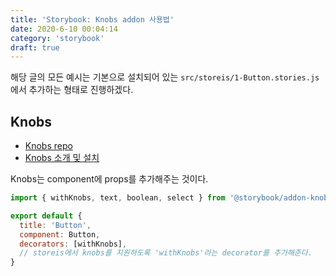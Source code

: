 ```yaml
---
title: 'Storybook: Knobs addon 사용법'
date: 2020-6-10 00:04:14
category: 'storybook'
draft: true
---
```


해당 글의 모든 예시는 기본으로 설치되어 있는 `src/storeis/1-Button.stories.js`에서 추가하는 형태로 진행하겠다.

## Knobs

- [Knobs repo](https://github.com/storybookjs/storybook/tree/master/addons/knobs)
- [Knobs 소개 및 설치](https://howdy-mj.netlify.app/storybook/02-addon-intro/#knobs)

Knobs는 component에 props를 추가해주는 것이다.

```js
import { withKnobs, text, boolean, select } from '@storybook/addon-knobs'

export default {
  title: 'Button',
  component: Button,
  decorators: [withKnobs],
  // storeis에서 knobs를 지원하도록 'withKnobs'라는 decorator를 추가해준다.
}
```
